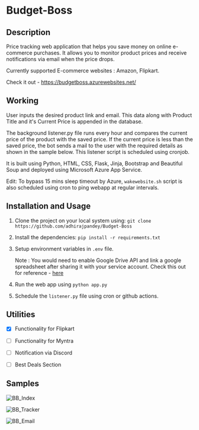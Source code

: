 # Budget-Boss

## Description
Price tracking web application that helps you save money on online e-commerce purchases. It allows you to monitor product prices and receive notifications via email when the price drops.

Currently supported E-commerce websites : Amazon, Flipkart.

Check it out - https://budgetboss.azurewebsites.net/

## Working
User inputs the desired product link and email. This data along with Product Title and it's Current Price is appended in the database.

The background listener.py file runs every hour and compares the current price of the product with the saved price. If the current price is less than the saved price, the bot sends a mail to the user with the required details as shown in the sample below. This listener script is scheduled using cronjob.

It is built using Python, HTML, CSS, Flask, Jinja, Bootstrap and Beautiful Soup and deployed using Microsoft Azure App Service.

Edit: To bypass 15 mins sleep timeout by Azure, `wakewebsite.sh` script is also scheduled using cron to ping webapp at regular intervals.

## Installation and Usage

1. Clone the project on your local system using: `git clone https://github.com/adhirajpandey/Budget-Boss`

2. Install the dependencies: `pip install -r requirements.txt`

3. Setup environment variables in `.env` file.

   Note : You would need to enable Google Drive API and link a google spreadsheet after sharing it with your service 
          account. Check this out for reference - [here](https://mljar.com/blog/authenticate-python-google-sheets-service-account-json-credentials/)

4. Run the web app using `python app.py`

5. Schedule the `listener.py` file using cron or github actions.

## Utilities

- [x] Functionality for Flipkart
- [ ] Functionality for Myntra
- [ ] Notification via Discord
- [ ] Best Deals Section


## Samples

  ![BB_Index](https://user-images.githubusercontent.com/87516052/218428378-b80293b3-06a4-4e16-8ec7-99bf754f405f.png)

  ![BB_Tracker](https://user-images.githubusercontent.com/87516052/218429345-b13965c3-13d1-4ee5-b17a-66d78c3dbdeb.png)

  ![BB_Email](https://user-images.githubusercontent.com/87516052/218429725-1cf1d527-71ee-442c-bdaf-7ac3bf808698.jpeg)
